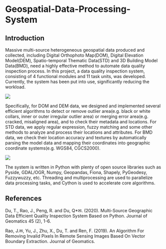 # Geospatial-Data-Processing-System

## Introduction
Massive multi-source heterogeneous geospatial data produced and collected, including Digital Orthophoto Map(DOM), Digital Elevation Model(DEM), Spatio-temporal Thematic Data(STD) and 3D Building Model Data(BMD), need a highly effective method to automate data quality inspection process. In this project, a data quality inspection system, consisting of 4 functional modules and 11 task units, was developed. Currently, the system has been put into use, significantly reducing the workload.

![](http://www.jinmengrao.com/gdp/img/GDP-2.jpg)

Specifically, for DOM and DEM data, we designed and implemented several efficient algorithms to detect or remove outlier area(e.g. black or white collars, inner or outer irregular outlier area) or merging error area(e.g. cracked, misaligned area), and to check their metadata and locations. For STD data, we apply regular expression, fuzzy matching and some other methods to analyze and process their locations and attributes. For BMD data, we check their location accuracy and textures by automatically parsing the model data and mapping their coordinates into geographic coordinate systems(e.g. WGS84, CGCS2000).

![](http://www.jinmengrao.com/gdp/img/GDP-3.jpg)

The system is written in Python with plenty of open source libraries such as Pyside, GDAL/OGR, Numpy, Geopandas, Fiona, Shapely, PyGeodesy, Fuzzywuzzy, etc. Threading and multiprocessing are used to parallelize data processing tasks, and Cython is used to accelerate core algorithms.

## References

Du, T., Rao, J., Peng, R. and Du, Q*✉. (2020). Multi-Source Geographic Data Efficient Quality Inspection System Based on Python. Journal of Geomatics 45 (2), 1-6.

Rao, J.✉, Yu, J., Zhu, X., Du, T. and Ren, F. (2019). An Algorithm For Removing Invalid Pixels In Remote Sensing Images Based On Vector Boundary Extraction. Journal of Geomatics.
